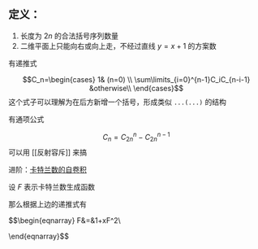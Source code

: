 ## 定义：

1. 长度为 $2n$ 的合法括号序列数量
2. 二维平面上只能向右或向上走，不经过直线 $y=x+1$ 的方案数

有递推式 

$$C_n=\begin{cases}
1& (n=0) \\
\sum\limits_{i=0}^{n-1}C_iC_{n-i-1} &otherwise\\
\end{cases}$$
这个式子可以理解为在后方新增一个括号，形成类似 ```...(...)``` 的结构

有通项公式

$$C_n=C_{2n}^{n}-C_{2n}^{n-1}$$
可以用 [[反射容斥]] 来搞

进阶：[卡特兰数的自卷积](https://www.luogu.com/article/2cla01hw)

设 $F$ 表示卡特兰数生成函数

那么根据上边的递推式有

$$\begin{eqnarray}
F&=&1+xF^2\\



\end{eqnarray}$$


